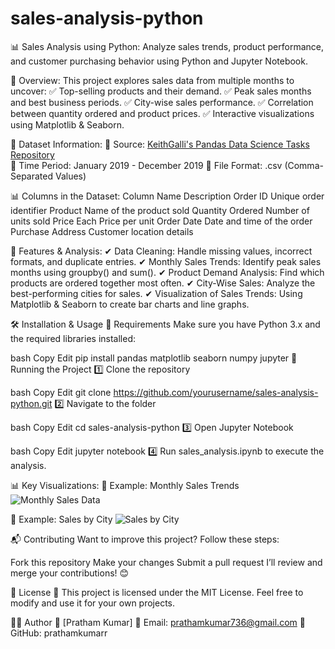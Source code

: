 # sales-analysis-python

📊 Sales Analysis using Python:
Analyze sales trends, product performance, and customer purchasing behavior using Python and Jupyter Notebook.


📌 Overview:
This project explores sales data from multiple months to uncover:
✅ Top-selling products and their demand.
✅ Peak sales months and best business periods.
✅ City-wise sales performance.
✅ Correlation between quantity ordered and product prices.
✅ Interactive visualizations using Matplotlib & Seaborn.

📂 Dataset Information:
🔹 Source: [KeithGalli's Pandas Data Science Tasks Repository](https://github.com/KeithGalli/Pandas-Data-Science-Tasks)  
🔹 Time Period: January 2019 - December 2019
🔹 File Format: .csv (Comma-Separated Values)

📊 Columns in the Dataset:
Column Name	Description
Order ID	Unique order identifier
Product	Name of the product sold
Quantity Ordered	Number of units sold
Price Each	Price per unit
Order Date	Date and time of the order
Purchase Address	Customer location details

🚀 Features & Analysis:
✔ Data Cleaning: Handle missing values, incorrect formats, and duplicate entries.
✔ Monthly Sales Trends: Identify peak sales months using groupby() and sum().
✔ Product Demand Analysis: Find which products are ordered together most often.
✔ City-Wise Sales: Analyze the best-performing cities for sales.
✔ Visualization of Sales Trends: Using Matplotlib & Seaborn to create bar charts and line graphs.

🛠 Installation & Usage
🔧 Requirements
Make sure you have Python 3.x and the required libraries installed:

bash
Copy
Edit
pip install pandas matplotlib seaborn numpy jupyter
📜 Running the Project
1️⃣ Clone the repository

bash
Copy
Edit
git clone https://github.com/yourusername/sales-analysis-python.git
2️⃣ Navigate to the folder

bash
Copy
Edit
cd sales-analysis-python
3️⃣ Open Jupyter Notebook

bash
Copy
Edit
jupyter notebook
4️⃣ Run sales_analysis.ipynb to execute the analysis.

📊 Key Visualizations:
📌 Example: Monthly Sales Trends
![Monthly Sales Data](Monthly_sales_data.png)

📌 Example: Sales by City
![Sales by City](Total_sales_by_city.png)

📬 Contributing
Want to improve this project? Follow these steps:

Fork this repository
Make your changes
Submit a pull request
I’ll review and merge your contributions! 😊

📄 License
📜 This project is licensed under the MIT License. Feel free to modify and use it for your own projects.

👨‍💻 Author
👤 [Pratham Kumar]
📧 Email: prathamkumar736@gmail.com
🔗 GitHub: prathamkumarr
